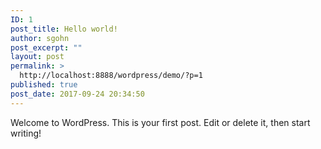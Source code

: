 ```yaml
---
ID: 1
post_title: Hello world!
author: sgohn
post_excerpt: ""
layout: post
permalink: >
  http://localhost:8888/wordpress/demo/?p=1
published: true
post_date: 2017-09-24 20:34:50
---
```

Welcome to WordPress. This is your first post. Edit or delete it, then start writing!